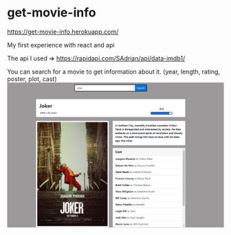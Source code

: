 # get-movie-info

https://get-movie-info.herokuapp.com/

My first experience with react and api

The api I used => https://rapidapi.com/SAdrian/api/data-imdb1/

You can search for a movie to get information about it. (year, length, rating, poster, plot, cast)
![](images/get-movie-info-example.png)
